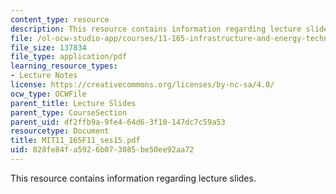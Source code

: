 ```yaml
---
content_type: resource
description: This resource contains information regarding lecture slides.
file: /ol-ocw-studio-app/courses/11-165-infrastructure-and-energy-technology-challenges-fall-2011/828fe84fa5926b073085be50ee92aa72_MIT11_165F11_ses15.pdf
file_size: 137834
file_type: application/pdf
learning_resource_types:
- Lecture Notes
license: https://creativecommons.org/licenses/by-nc-sa/4.0/
ocw_type: OCWFile
parent_title: Lecture Slides
parent_type: CourseSection
parent_uid: df2ffb9a-9fe4-64d6-3f10-147dc7c59a53
resourcetype: Document
title: MIT11_165F11_ses15.pdf
uid: 828fe84f-a592-6b07-3085-be50ee92aa72
---
```

This resource contains information regarding lecture slides.